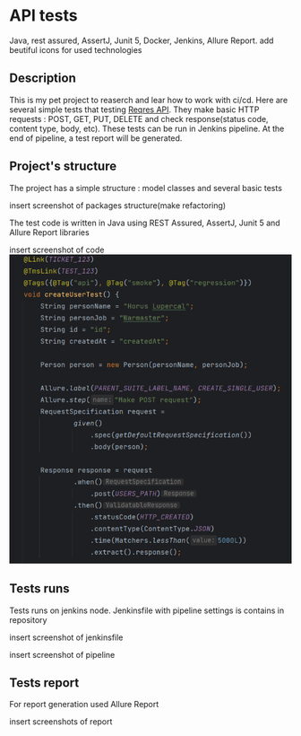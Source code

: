 # API tests

Java, rest assured, AssertJ, Junit 5, Docker, Jenkins, Allure Report. add beutiful icons for used technologies 

## Description
This is my pet project to reaserch and lear how to work with ci/cd. Here are several simple tests that testing [Reqres API](https://reqres.in). 
They make basic HTTP requests : POST, GET, PUT, DELETE and check response(status code, content type, body, etc). 
These tests can be run in Jenkins pipeline. At the end of pipeline, a test report will be generated.

## Project's structure
The project has a simple structure : model classes and several basic tests

  insert screenshot of packages structure(make refactoring)

The test code is written in Java using REST Assured, AssertJ, Junit 5 and Allure Report libraries

  insert screenshot of code
  ![Screenshot of a test code](/assets/images/codeScreenshot.png)

## Tests runs 
Tests runs on jenkins node. Jenkinsfile with pipeline settings is contains in repository

insert screenshot of jenkinsfile

insert screenshot of pipeline

## Tests report
For report generation used Allure Report

insert screenshots of report

